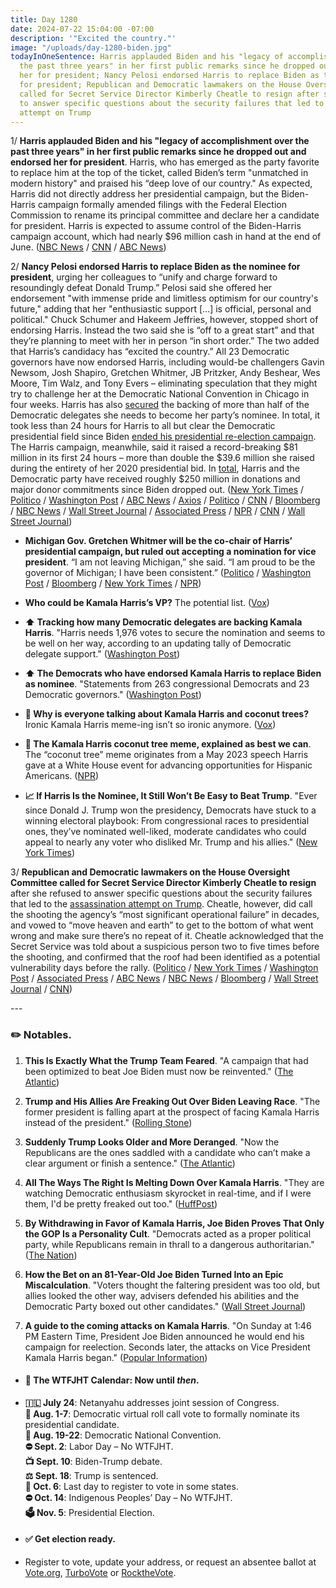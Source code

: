 ```yaml
---
title: Day 1280
date: 2024-07-22 15:04:00 -07:00
description: '"Excited the country."'
image: "/uploads/day-1280-biden.jpg"
todayInOneSentence: Harris applauded Biden and his "legacy of accomplishment over
  the past three years" in her first public remarks since he dropped out and endorsed
  her for president; Nancy Pelosi endorsed Harris to replace Biden as the nominee
  for president; Republican and Democratic lawmakers on the House Oversight Committee
  called for Secret Service Director Kimberly Cheatle to resign after she refused
  to answer specific questions about the security failures that led to the assassination
  attempt on Trump
---
```


1/ **Harris applauded Biden and his "legacy of accomplishment over the past three years" in her first public remarks since he dropped out and endorsed her for president**. Harris, who has emerged as the party favorite to replace him at the top of the ticket, called Biden’s term "unmatched in modern history" and  praised his “deep love of our country." As expected, Harris did not directly address her presidential campaign, but the Biden-Harris campaign formally amended filings with the Federal Election Commission to rename its principal committee and declare her a candidate for president. Harris is expected to assume control of the Biden-Harris campaign account, which had nearly $96 million cash in hand at the end of June. ([NBC News](https://www.nbcnews.com/politics/2024-election/kamala-harris-praises-biden-first-public-event-endorsed-president-rcna163050) / [CNN](https://www.cnn.com/2024/07/21/politics/fec-biden-harris-campaign-account/index.html) / [ABC News](https://abcnews.go.com/Politics/live-updates/biden-drops-out-updates/?id=112113289))

2/ **Nancy Pelosi endorsed Harris to replace Biden as the nominee for president**, urging her colleagues to “unify and charge forward to resoundingly defeat Donald Trump.” Pelosi said she offered her endorsement "with immense pride and limitless optimism for our country's future," adding that her "enthusiastic support \[...\] is official, personal and political." Chuck Schumer and Hakeem Jeffries, however, stopped short of endorsing Harris. Instead the two said she is “off to a great start” and that they’re planning to meet with her in person “in short order.” The two added that Harris’s candidacy has “excited the country.” All 23 Democratic governors have now endorsed Harris, including would-be challengers Gavin Newsom, Josh Shapiro, Gretchen Whitmer, JB Pritzker, Andy Beshear, Wes Moore, Tim Walz, and Tony Evers – eliminating speculation that they might try to challenge her at the Democratic National Convention in Chicago in four weeks.  Harris has also [secured](https://apnews.com/article/harris-biden-presidential-candidate-election-withdraw-9fbd153493cb3f088994854fe61a73e9) the backing of more than half of the Democratic delegates she needs to become her party’s nominee. In total, it took less than 24 hours for Harris to all but clear the Democratic presidential field since Biden [ended his presidential re-election campaign](https://whatthefuckjusthappenedtoday.com/2024/07/21/day-1279/#1-following-intense-pressure-from-ne). The Harris campaign, meanwhile, said it raised a record-breaking $81 million in its first 24 hours – more than double the $39.6 million she raised during the entirety of her 2020 presidential bid. In [total](https://www.cnbc.com/2024/07/22/live-updates-harris-democrats-biden-drops-out-trump-campaign.html), Harris and the Democratic party have received roughly $250 million in donations and major donor commitments since Biden dropped out.  ([New York Times](https://www.nytimes.com/live/2024/07/22/us/biden-harris-trump-news-election) / [Politico](https://www.politico.com/live-updates/2024/07/22/kamala-harris-campaign-biden-drop-out/dccc-online-fundraising-00170458) / [Washington Post](https://www.washingtonpost.com/politics/2024/07/22/2024-election-biden-kamala-harris-campaign-updates/) / [ABC News](https://abcnews.go.com/Politics/pelosi-endorses-harris-immense-pride-praises-bidens-wisdom/story?id=112169836) / [Axios](https://www.axios.com/2024/07/22/nancy-pelosi-kamala-harris-democratic-nominee-endorsement) / [Politico](https://www.politico.com/news/2024/07/22/jb-pritzker-endorses-kamala-harris-2024-00170291) / [CNN](https://www.cnn.com/2024/07/22/politics/kamala-harris-democratic-nomination/index.html) / [Bloomberg](https://www.bloomberg.com/news/articles/2024-07-22/harris-cements-democratic-support-as-2024-election-is-reset?srnd=homepage-americas&sref=MIBMEEoj) / [NBC News](https://www.nbcnews.com/politics/2024-election/live-blog/election-2024-live-updates-rcna162976) / [Wall Street Journal](https://www.wsj.com/politics/policy/kamala-harris-2024-democratic-presidential-nomination-cf8c80ff) / [Associated Press](https://apnews.com/live/biden-trump-election-campaign-updates) / [NPR](https://www.npr.org/live-updates/biden-harris-nominee-vp-dnc) / [CNN](https://www.cnn.com/politics/live-news/joe-biden-election-drop-out-07-22-24/index.html) / [Wall Street Journal](https://www.wsj.com/livecoverage/biden-drops-out-election-2024?))

* **Michigan Gov. Gretchen Whitmer will be the co-chair of Harris’ presidential campaign, but ruled out accepting a nomination for vice president**. “I am not leaving Michigan,” she said. “I am proud to be the governor of Michigan; I have been consistent.” ([Politico](https://www.politico.com/live-updates/2024/07/22/kamala-harris-campaign-biden-drop-out/gretchen-whitmer-vice-president-00170328) / [Washington Post](https://www.washingtonpost.com/politics/2024/07/22/2024-election-biden-kamala-harris-campaign-updates/#link-IMNSSOGYWVERXJLLYJISLCQHZY) / [Bloomberg](https://www.bloomberg.com/news/articles/2024-07-22/kamala-harris-likely-to-pick-from-rising-stars-for-running-mate) / [New York Times](https://www.nytimes.com/2024/07/22/us/politics/kamala-harris-vp-list.html) / [NPR](https://www.npr.org/2024/07/22/g-s1-12690/democrats-rally-behind-vice-president-harris))

* **Who could be Kamala Harris’s VP?** The potential list. ([Vox](https://www.vox.com/politics/362043/kamala-harris-vice-running-mate-democratic-presidential-ticket))

* **⬆️ Tracking how many Democratic delegates are backing Kamala Harris**. "Harris needs 1,976 votes to secure the nomination and seems to be well on her way, according to an updating tally of Democratic delegate support." ([Washington Post](https://www.washingtonpost.com/elections/2024/07/22/democratic-delegates-kamala-harris/))

* **⬆️ The Democrats who have endorsed Kamala Harris to replace Biden as nominee**. "Statements from 263 congressional Democrats and 23 Democratic governors." ([Washington Post](https://www.washingtonpost.com/politics/interactive/2024/kamala-harris-endorsements/))

* **🥥 Why is everyone talking about Kamala Harris and coconut trees?** Ironic Kamala Harris meme-ing isn’t so ironic anymore. ([Vox](https://www.vox.com/kamala-harris/359072/kamala-harris-coconut-tree-context-unburden-meme-khive))

* **🥥 The Kamala Harris coconut tree meme, explained as best we can**. The “coconut tree” meme originates from a May 2023 speech Harris gave at a White House event for advancing opportunities for Hispanic Americans. ([NPR](https://www.npr.org/2024/07/21/g-s1-12556/kamala-harris-coconut-tree-meme-context-unburdened))

* **📈 If Harris Is the Nominee, It Still Won’t Be Easy to Beat Trump**. "Ever since Donald J. Trump won the presidency, Democrats have stuck to a winning electoral playbook: From congressional races to presidential ones, they’ve nominated well-liked, moderate candidates who could appeal to nearly any voter who disliked Mr. Trump and his allies." ([New York Times](https://www.nytimes.com/2024/07/22/upshot/kamala-harris-polls-trump.html))

3/ **Republican and Democratic lawmakers on the House Oversight Committee called for Secret Service Director Kimberly Cheatle to resign** after she refused to answer specific questions about the security failures that led to the [assassination attempt on Trump](https://whatthefuckjusthappenedtoday.com/2024/07/15/day-1273/). Cheatle, however, did call the shooting the agency’s “most significant operational failure” in decades, and vowed to “move heaven and earth” to get to the bottom of what went wrong and make sure there’s no repeat of it. Cheatle acknowledged that the Secret Service was told about a suspicious person two to five times before the shooting, and confirmed that the roof had been identified as a potential vulnerability days before the rally. ([Politico](https://www.politico.com/news/2024/07/22/secret-service-director-trump-shooting-hearing-00170470) / [New York Times](https://www.nytimes.com/live/2024/07/22/us/secret-service-hearing-trump-cheatle) / [Washington Post](https://www.washingtonpost.com/national-security/2024/07/22/secret-service-director-kimberly-cheatle-testimony-trump/) / [Associated Press](https://apnews.com/article/secret-service-trump-rally-shooting-kimberly-cheatle-fabaf9a0e57d5545e5b60f0b2215778f) / [ABC News](https://abcnews.go.com/Politics/secret-service-director-expected-congress-failed-hearing-trump/story?id=112140393) / [NBC News](https://www.nbcnews.com/politics/politics-news/secret-service-director-kimberly-cheatle-expected-tell-house-hearing-a-rcna163010) / [Bloomberg](https://www.bloomberg.com/news/articles/2024-07-22/secret-service-head-says-agency-failed-in-stopping-trump-shooter?srnd=homepage-americas&sref=MIBMEEoj) / [Wall Street Journal](https://www.wsj.com/us-news/kimberly-cheatle-secret-service-house-oversight-committee-13a7aaf8?mod=hp_lead_pos7) / [CNN](https://www.cnn.com/2024/07/22/politics/takeaways-trump-shooting-secret-service-cheatle-hearing/index.html))

‪---

### ✏️ Notables.

1. **This Is Exactly What the Trump Team Feared**. "A campaign that had been optimized to beat Joe Biden must now be reinvented." ([The Atlantic](https://www.theatlantic.com/politics/archive/2024/07/trump-campaign-biden-dropping-out/679183/))

2. **Trump and His Allies Are Freaking Out Over Biden Leaving Race**. "The former president is falling apart at the prospect of facing Kamala Harris instead of the president." ([Rolling Stone](https://www.rollingstone.com/politics/politics-news/trump-maga-allies-freak-out-biden-race-harris-1235064883/))

3. **Suddenly Trump Looks Older and More Deranged**. "Now the Republicans are the ones saddled with a candidate who can’t make a clear argument or finish a sentence." ([The Atlantic](https://www.theatlantic.com/politics/archive/2024/07/trump-looks-older-and-more-deranged/679186/))

4. **All The Ways The Right Is Melting Down Over Kamala Harris**. "They are watching Democratic enthusiasm skyrocket in real-time, and if I were them, I'd be pretty freaked out too." ([HuffPost](https://www.huffpost.com/entry/kamala-harris-biden-president-republicans_n_669e602ee4b030a2640a3917))

5. **By Withdrawing in Favor of Kamala Harris, Joe Biden Proves That Only the GOP Is a Personality Cult**. "Democrats acted as a proper political party, while Republicans remain in thrall to a dangerous authoritarian." ([The Nation](https://www.thenation.com/article/politics/trump-republican-personality-cult/))

6. **How the Bet on an 81-Year-Old Joe Biden Turned Into an Epic Miscalculation**. "Voters thought the faltering president was too old, but allies looked the other way, advisers defended his abilities and the Democratic Party boxed out other candidates." ([Wall Street Journal](https://www.wsj.com/politics/elections/joe-biden-age-condition-before-election-drop-out-c9fc46ef))

7. **A guide to the coming attacks on Kamala Harris**. "On Sunday at 1:46 PM Eastern Time, President Joe Biden announced he would end his campaign for reelection. Seconds later, the attacks on Vice President Kamala Harris began." ([Popular Information](https://popular.info/p/a-guide-to-the-coming-attacks-on))

* #### 📅 The WTFJHT Calendar: Now until *then*.

* **🇮🇱 July 24**: Netanyahu addresses joint session of Congress.\
  **🫏 Aug. 1-7**: Democratic virtual roll call vote to formally nominate its presidential candidate. \
  **🫏 Aug. 19-22**: Democratic National Convention.\
  **⛔️ Sept. 2**: Labor Day – No WTFJHT. \
  **📺 Sept. 10**: Biden-Trump debate.\
  **⚖️ Sept. 18**: Trump is sentenced.\
  **📆 Oct. 6**: Last day to register to vote in some states. \
  **⛔️ Oct. 14**: Indigenous Peoples’ Day – No WTFJHT. \
  **🗳️ Nov. 5**: Presidential Election.

* #### ✅ Get election ready.

* Register to vote, update your address, or request an absentee ballot at [Vote.org](https://www.vote.org/), [TurboVote](https://turbovote.org/) or [RocktheVote](https://www.rockthevote.org/).